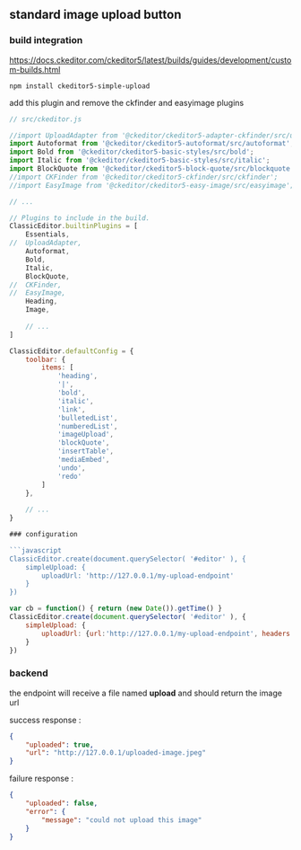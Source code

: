 ## standard image upload button

### build integration

https://docs.ckeditor.com/ckeditor5/latest/builds/guides/development/custom-builds.html

```npm install ckeditor5-simple-upload```

add this plugin and remove the ckfinder and easyimage plugins

```javascript
// src/ckeditor.js

//import UploadAdapter from '@ckeditor/ckeditor5-adapter-ckfinder/src/uploadadapter';
import Autoformat from '@ckeditor/ckeditor5-autoformat/src/autoformat';
import Bold from '@ckeditor/ckeditor5-basic-styles/src/bold';
import Italic from '@ckeditor/ckeditor5-basic-styles/src/italic';
import BlockQuote from '@ckeditor/ckeditor5-block-quote/src/blockquote';
//import CKFinder from '@ckeditor/ckeditor5-ckfinder/src/ckfinder';
//import EasyImage from '@ckeditor/ckeditor5-easy-image/src/easyimage';

// ...

// Plugins to include in the build.
ClassicEditor.builtinPlugins = [
	Essentials,
//	UploadAdapter,
	Autoformat,
	Bold,
	Italic,
	BlockQuote,
//	CKFinder,
//	EasyImage,
	Heading,
    Image,
    
    // ...
]

ClassicEditor.defaultConfig = {
	toolbar: {
		items: [
			'heading',
			'|',
			'bold',
			'italic',
			'link',
			'bulletedList',
			'numberedList',
			'imageUpload',
			'blockQuote',
			'insertTable',
			'mediaEmbed',
			'undo',
			'redo'
		]
    },
    
    // ...
}

### configuration

```javascript
ClassicEditor.create(document.querySelector( '#editor' ), {
    simpleUpload: {
        uploadUrl: 'http://127.0.0.1/my-upload-endpoint'
    }
})
```

```javascript
var cb = function() { return (new Date()).getTime() }
ClassicEditor.create(document.querySelector( '#editor' ), {
    simpleUpload: {
        uploadUrl: {url:'http://127.0.0.1/my-upload-endpoint', headers:{ 'x-header':'myhead', 'x-header-cb': cb } }
    }
})
```

### backend

the endpoint will receive a file named **upload** and should return the image url

success response :
```json
{
    "uploaded": true,
    "url": "http://127.0.0.1/uploaded-image.jpeg"
}
```

failure response :
```json
{
    "uploaded": false,
    "error": {
        "message": "could not upload this image"
    }
}
```
